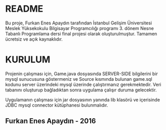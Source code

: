 # README #
Bu proje, Furkan Enes Apaydın tarafından İstanbul Gelişim Üniversitesi Meslek Yüksekokulu Bilgisayar Programcılığı programı 3. dönem Nesne Tabanlı Programlama dersi final projesi olarak oluşturulmuştur. Tamamen ücretsiz ve açık kaynaklıdır.

# KURULUM #
Projenin çalışması için, Game.java dosyasında SERVER-SIDE bilgilerini bir mysql sunucusuna göstermeniz ve Source kısmında bulunan game.sql kodunu server üzerindeki mysql üzerinde çalıştırmanız gerekmektedir. Veri tabanını oluşturup bağladıktan sonra uygulama çalışır duruma gelecektir.

Uygulamanın çalışması için jar dosyasının yanında lib klasörü ve içerisinde JDBC mysql connector kütüphanesi bulunmalıdır.

## Furkan Enes Apaydın - 2016